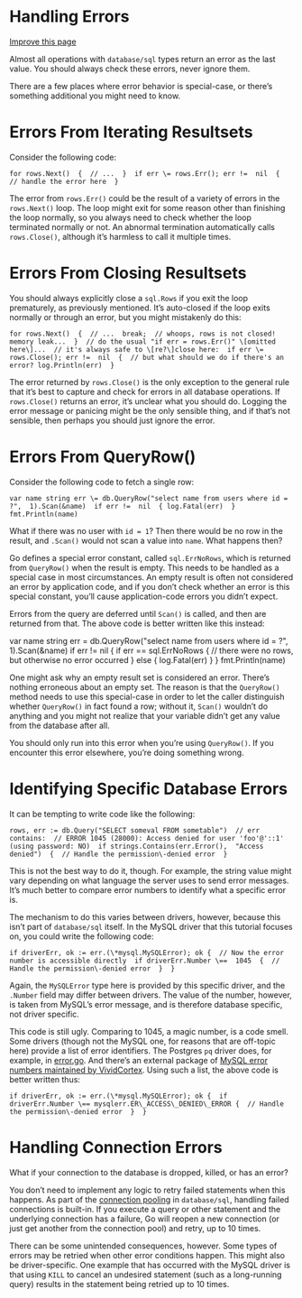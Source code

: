# Handling Errors

[Improve this page](https://github.com/VividCortex/go-database-sql-tutorial/edit/gh-pages/errors.md)

Almost all operations with `database/sql` types return an error as the last value. You should always check these errors, never ignore them.

There are a few places where error behavior is special\-case, or there’s something additional you might need to know.

# Errors From Iterating Resultsets

Consider the following code:

```mysql
for rows.Next()  {  // ...  }  if err \= rows.Err(); err !=  nil  {  // handle the error here  }
```
The error from `rows.Err()` could be the result of a variety of errors in the `rows.Next()` loop. The loop might exit for some reason other than finishing the loop normally, so you always need to check whether the loop terminated normally or not. An abnormal termination automatically calls `rows.Close()`, although it’s harmless to call it multiple times.

# Errors From Closing Resultsets

You should always explicitly close a `sql.Rows` if you exit the loop prematurely, as previously mentioned. It’s auto\-closed if the loop exits normally or through an error, but you might mistakenly do this:

```mysql
for rows.Next()  {  // ...  break;  // whoops, rows is not closed! memory leak...  }  // do the usual "if err = rows.Err()" \[omitted here\]...  // it's always safe to \[re?\]close here:  if err \= rows.Close(); err !=  nil  {  // but what should we do if there's an error? log.Println(err)  }
```

The error returned by `rows.Close()` is the only exception to the general rule that it’s best to capture and check for errors in all database operations. If `rows.Close()` returns an error, it’s unclear what you should do. Logging the error message or panicing might be the only sensible thing, and if that’s not sensible, then perhaps you should just ignore the error.

# Errors From QueryRow()

Consider the following code to fetch a single row:

```mysql
var name string err \= db.QueryRow("select name from users where id = ?",  1).Scan(&name)  if err !=  nil  { log.Fatal(err)  } fmt.Println(name)
```

What if there was no user with `id = 1`? Then there would be no row in the result, and `.Scan()` would not scan a value into `name`. What happens then?

Go defines a special error constant, called `sql.ErrNoRows`, which is returned from `QueryRow()` when the result is empty. This needs to be handled as a special case in most circumstances. An empty result is often not considered an error by application code, and if you don’t check whether an error is this special constant, you’ll cause application\-code errors you didn’t expect.

Errors from the query are deferred until `Scan()` is called, and then are returned from that. The above code is better written like this instead:

var name string err \= db.QueryRow("select name from users where id = ?",  1).Scan(&name)  if err !=  nil  {  if err \== sql.ErrNoRows {  // there were no rows, but otherwise no error occurred  }  else  { log.Fatal(err)  }  } fmt.Println(name)

One might ask why an empty result set is considered an error. There’s nothing erroneous about an empty set. The reason is that the `QueryRow()` method needs to use this special\-case in order to let the caller distinguish whether `QueryRow()` in fact found a row; without it, `Scan()` wouldn’t do anything and you might not realize that your variable didn’t get any value from the database after all.

You should only run into this error when you’re using `QueryRow()`. If you encounter this error elsewhere, you’re doing something wrong.

# Identifying Specific Database Errors

It can be tempting to write code like the following:

```mysql
rows, err := db.Query("SELECT someval FROM sometable")  // err contains:  // ERROR 1045 (28000): Access denied for user 'foo'@'::1' (using password: NO)  if strings.Contains(err.Error(),  "Access denied")  {  // Handle the permission\-denied error  }
```

This is not the best way to do it, though. For example, the string value might vary depending on what language the server uses to send error messages. It’s much better to compare error numbers to identify what a specific error is.

The mechanism to do this varies between drivers, however, because this isn’t part of `database/sql` itself. In the MySQL driver that this tutorial focuses on, you could write the following code:

```mysql
if driverErr, ok := err.(\*mysql.MySQLError); ok {  // Now the error number is accessible directly  if driverErr.Number \==  1045  {  // Handle the permission\-denied error  }  }
```

Again, the `MySQLError` type here is provided by this specific driver, and the `.Number` field may differ between drivers. The value of the number, however, is taken from MySQL’s error message, and is therefore database specific, not driver specific.

This code is still ugly. Comparing to 1045, a magic number, is a code smell. Some drivers (though not the MySQL one, for reasons that are off\-topic here) provide a list of error identifiers. The Postgres `pq` driver does, for example, in [error.go](https://github.com/lib/pq/blob/master/error.go). And there’s an external package of [MySQL error numbers maintained by VividCortex](https://github.com/VividCortex/mysqlerr). Using such a list, the above code is better written thus:

```mysql
if driverErr, ok := err.(\*mysql.MySQLError); ok {  if driverErr.Number \== mysqlerr.ER\_ACCESS\_DENIED\_ERROR {  // Handle the permission\-denied error  }  }
```


# Handling Connection Errors

What if your connection to the database is dropped, killed, or has an error?

You don’t need to implement any logic to retry failed statements when this happens. As part of the [connection pooling](http://go-database-sql.org/connection-pool.html) in `database/sql`, handling failed connections is built\-in. If you execute a query or other statement and the underlying connection has a failure, Go will reopen a new connection (or just get another from the connection pool) and retry, up to 10 times.

There can be some unintended consequences, however. Some types of errors may be retried when other error conditions happen. This might also be driver\-specific. One example that has occurred with the MySQL driver is that using `KILL` to cancel an undesired statement (such as a long\-running query) results in the statement being retried up to 10 times.
